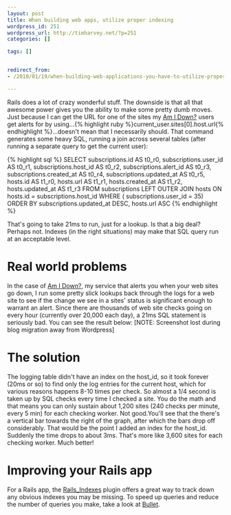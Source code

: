 ```yaml
---
layout: post
title: When building web apps, utilize proper indexing
wordpress_id: 251
wordpress_url: http://timharvey.net/?p=251
categories: []

tags: []


redirect_from:
- /2010/01/19/when-building-web-applications-you-have-to-utilize-proper-indexing/

---
```

Rails does a lot of crazy wonderful stuff. The downside is that all that awesome power gives you the ability to make some pretty dumb moves. Just because I can get the URL for one of the sites my [Am I Down?](http://www.AmIDownHQ.com/) users get alerts for by using...{% highlight ruby %}current_user.sites[0].host.url{% endhighlight %}...doesn't mean that I necessarily should. That command generates some heavy SQL, running a join across several tables (after running a separate query to get the current user):

{% highlight sql %}
SELECT subscriptions.id AS t0_r0, subscriptions.user_id AS t0_r1, subscriptions.host_id AS t0_r2, subscriptions.alert_id AS t0_r3, subscriptions.created_at AS t0_r4, subscriptions.updated_at AS t0_r5, hosts.id AS t1_r0, hosts.url AS t1_r1, hosts.created_at AS t1_r2, hosts.updated_at AS t1_r3 FROM subscriptions LEFT OUTER JOIN hosts ON hosts.id = subscriptions.host_id WHERE ( subscriptions.user_id = 35) ORDER BY subscriptions.updated_at DESC, hosts.url ASC
{% endhighlight %}

That's going to take 21ms to run, just for a lookup. Is that a big deal? Perhaps not. Indexes (in the right situations) may make that SQL query run at an acceptable level.

# Real world problems

In the case of [Am I Down?](http://www.AmIDownHQ.com/), my service that alerts you when your web sites go down, I run some pretty slick lookups back through the logs for a web site to see if the change we see in a sites' status is significant enough to warrant an alert. Since there are thousands of web site checks going on every hour (currently over 20,000 each day), a 21ms SQL statement is seriously bad. You can see the result below: [NOTE: Screenshot lost during blog migration away from Wordpress]

# The solution

The logging table didn't have an index on the host_id, so it took forever (20ms or so) to find only the log entries for the current host, which for various reasons happens 8-10 times per check. So almost a 1/4 second is taken up by SQL checks every time I checked a site. You do the math and that means you can only sustain about 1,200 sites (240 checks per minute, every 5 min) for each checking worker. Not good.You'll see that the there's a vertical bar towards the right of the graph, after which the bars drop off considerably. That would be the point I added an index for the host_id. Suddenly the time drops to about 3ms. That's more like 3,600 sites for each checking worker. Much better!

# Improving your Rails app

For a Rails app, the [Rails_Indexes](http://github.com/eladmeidar/rails_indexes) plugin offers a great way to track down any obvious indexes you may be missing. To speed up queries and reduce the number of queries you make, take a look at [Bullet](http://github.com/flyerhzm/bullet).
